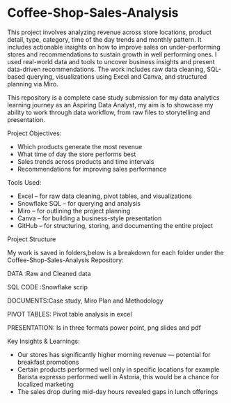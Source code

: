 # Coffee-Shop-Sales-Analysis
This project involves analyzing revenue across store locations, product detail, type, category, time of the day trends and monthly pattern. It includes actionable insights on how to improve sales on under-performing stores and recommendations to sustain growth in well performing ones. I used real-world data and tools to uncover business insights and present data-driven recommendations.
The work includes raw data cleaning, SQL-based querying, visualizations using Excel and Canva, and structured planning via Miro.

This repository is a complete case study submission for my data analytics learning journey as an Aspiring Data Analyst, my aim is to showcase my ability to work through data workflow, from raw files to storytelling and presentation.

Project Objectives:
- Which products generate the most revenue 
-  What time of day the store performs best 
- Sales trends across products and time intervals 
- Recommendations for improving sales performance 

Tools Used:
- Excel – for raw data cleaning, pivot tables, and visualizations
- Snowflake SQL – for querying and analysis
- Miro – for outlining the project planning
- Canva – for building a business-style presentation
- GitHub – for structuring, storing, and documenting the entire project

Project Structure

My work is saved in folders,below is a breakdown for each folder under the Coffee-Shop-Sales-Analysis Repository:

DATA :Raw and Cleaned data

SQL CODE :Snowflake scrip

DOCUMENTS:Case study, Miro Plan and Methodology

PIVOT TABLES: Pivot table analysis in excel

PRESENTATION: Is in three formats power point, png slides and pdf                                                                                                                                        

Key Insights & Learnings:

- Our stores has significantly higher morning revenue — potential for breakfast promotions
- Certain products performed well only in specific locations for example Barista expresso performed well in Astoria, this would be a chance for localized marketing
- The sales drop during mid-day hours revealed gaps in lunch offerings                                                                                                                                                      
